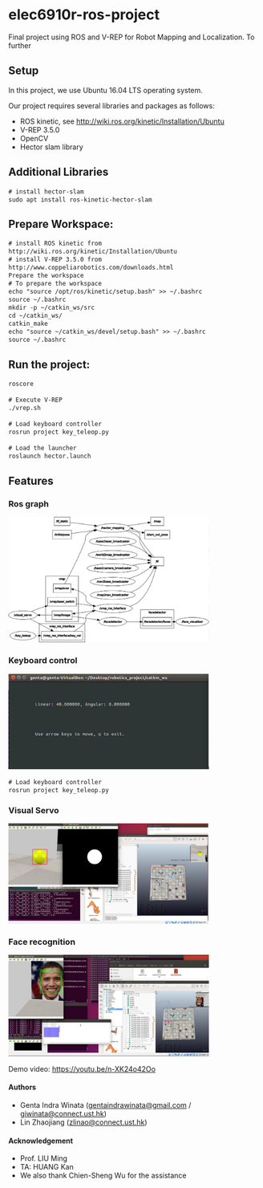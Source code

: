 # elec6910r-ros-project
Final project using ROS and V-REP for Robot Mapping and Localization. To further

## Setup
In this project, we use Ubuntu 16.04 LTS operating system. 

Our project requires several libraries and packages as follows:
- ROS kinetic, see http://wiki.ros.org/kinetic/Installation/Ubuntu
- V-REP 3.5.0
- OpenCV
- Hector slam library

## Additional Libraries
```
# install hector-slam
sudo apt install ros-kinetic-hector-slam
```

## Prepare Workspace:
```
# install ROS kinetic from http://wiki.ros.org/kinetic/Installation/Ubuntu
# install V-REP 3.5.0 from http://www.coppeliarobotics.com/downloads.html
Prepare the workspace
# To prepare the workspace
echo "source /opt/ros/kinetic/setup.bash" >> ~/.bashrc
source ~/.bashrc
mkdir -p ~/catkin_ws/src
cd ~/catkin_ws/
catkin_make
echo "source ~/catkin_ws/devel/setup.bash" >> ~/.bashrc
source ~/.bashrc
```
## Run the project:
```
roscore

# Execute V-REP
./vrep.sh

# Load keyboard controller
rosrun project key_teleop.py

# Load the launcher 
roslaunch hector.launch
```

## Features

### Ros graph
<img src="images/rosgraph.png" width="400"/>

### Keyboard control
<img src="images/keyboard.png" width="400"/>

```
# Load keyboard controller
rosrun project key_teleop.py
```

### Visual Servo
<img src="images/visual_servoing.png" width="400"/>

### Face recognition
<img src="images/face_detection.png" width="400"/>

Demo video: https://youtu.be/n-XK24o42Oo

#### Authors
- Genta Indra Winata (gentaindrawinata@gmail.com / giwinata@connect.ust.hk)
- Lin Zhaojiang (zlinao@connect.ust.hk)

#### Acknowledgement
- Prof. LIU Ming 
- TA: HUANG Kan
- We also thank Chien-Sheng Wu for the assistance
